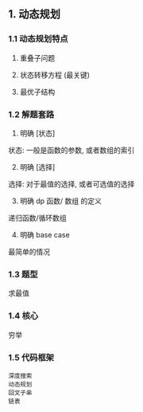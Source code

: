 ## 1. 动态规划

### 1.1 动态规划特点

1. 重叠子问题

2. 状态转移方程 (最关键)

3. 最优子结构

### 1.2 解题套路

1. 明确 [状态]

状态: 一般是函数的参数, 或者数组的索引

2. 明确 [选择]

选择: 对于最值的选择, 或者可选值的选择

3. 明确 dp 函数/ 数组 的定义

递归函数/循环数组

4. 明确 base case

最简单的情况

### 1.3 题型

求最值

### 1.4 核心

穷举

### 1.5 代码框架



```
深度搜索
动态规划
回文子串
链表

```